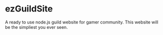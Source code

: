 ezGuildSite
===========

A ready to use node.js guild website for gamer community. This website will be the simpliest you ever seen.
